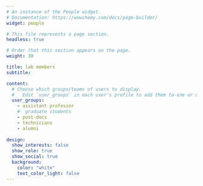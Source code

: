 ```yaml
---
# An instance of the People widget.
# Documentation: https://wowchemy.com/docs/page-builder/
widget: people

# This file represents a page section.
headless: true

# Order that this section appears on the page.
weight: 30

title: lab members
subtitle:

content:
  # Choose which groups/teams of users to display.
  #   Edit `user_groups` in each user's profile to add them to one or more of these groups.
  user_groups:
    - assistant professor
    #- graduate students
    - post-docs
    - technicians
    - alumni
    
design:
  show_interests: false
  show_role: true
  show_social: true
  background:
    color: "white"
    text_color_light: false
---
```

